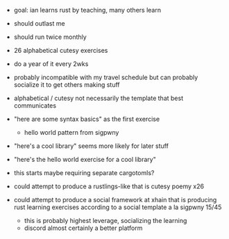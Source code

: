 - goal: ian learns rust by teaching, many others learn
- should outlast me
- should run twice monthly

- 26 alphabetical cutesy exercises
- do a year of it every 2wks
- probably incompatible with my travel schedule but can probably socialize
  it to get others making stuff
- alphabetical / cutesy not necessarily the template that best communicates

- "here are some syntax basics" as the first exercise
    -  hello world pattern from sigpwny
- "here's a cool library" seems more likely for later stuff
- "here's the hello world exercise for a cool library"
- this starts maybe requiring separate cargotomls?

- could attempt to produce a rustlings-like that is cutesy poemy x26
- could attempt to produce a social framework at xhain that is producing
  rust learning exercises according to a social template a la sigpwny 15/45
    - this is probably highest leverage, socializing the learning
	- discord almost certainly a better platform
